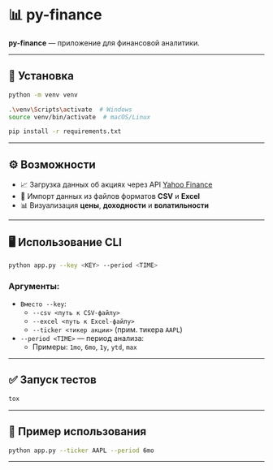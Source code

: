 # 📊 py-finance

**py-finance** — приложение для финансовой аналитики.

---

## 🚀 Установка

```bash
python -m venv venv
```
```bash
.\venv\Scripts\activate  # Windows
source venv/bin/activate  # macOS/Linux
```
```bash
pip install -r requirements.txt
```

---

## ⚙️ Возможности

- 📈 Загрузка данных об акциях через API [Yahoo Finance](https://finance.yahoo.com/)
- 📂 Импорт данных из файлов форматов **CSV** и **Excel**
- 📊 Визуализация **цены**, **доходности** и **волатильности**

---

## 🖥️ Использование CLI

```bash
python app.py --key <KEY> --period <TIME>
```

### Аргументы:

- `Вместо --key`:
  - `--csv <путь к CSV-файлу>`
  - `--excel <путь к Excel-файлу>`
  - `--ticker <тикер акции>` (прим. тикера `AAPL`)
- `--period <TIME>` — период анализа:
  - Примеры: `1mo`, `6mo`, `1y`, `ytd`, `max`

---

## ✅ Запуск тестов

```bash
tox
```

---

## 📎 Пример использования

```bash
python app.py --ticker AAPL --period 6mo
```

---
